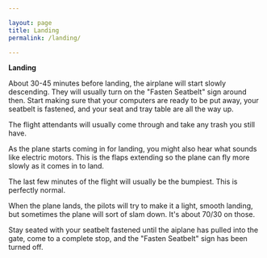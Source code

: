 ```yaml
---

layout: page
title: Landing
permalink: /landing/

---
```


**Landing**

About 30-45 minutes before landing, the airplane will start slowly descending. They will usually turn on the "Fasten Seatbelt" sign around then. Start making sure that your computers are ready to be put away, your seatbelt is fastened, and your seat and tray table are all the way up.

The flight attendants will usually come through and take any trash you still have.

As the plane starts coming in for landing, you might also hear what sounds like electric motors. This is the flaps extending so the plane can fly more slowly as it comes in to land.

The last few minutes of the flight will usually be the bumpiest. This is perfectly normal.

When the plane lands, the pilots will try to make it a light, smooth landing, but sometimes the plane will sort of slam down. It's about 70/30 on those.

Stay seated with your seatbelt fastened until the aiplane has pulled into the gate, come to a complete stop, and the "Fasten Seatbelt" sign has been turned off.

